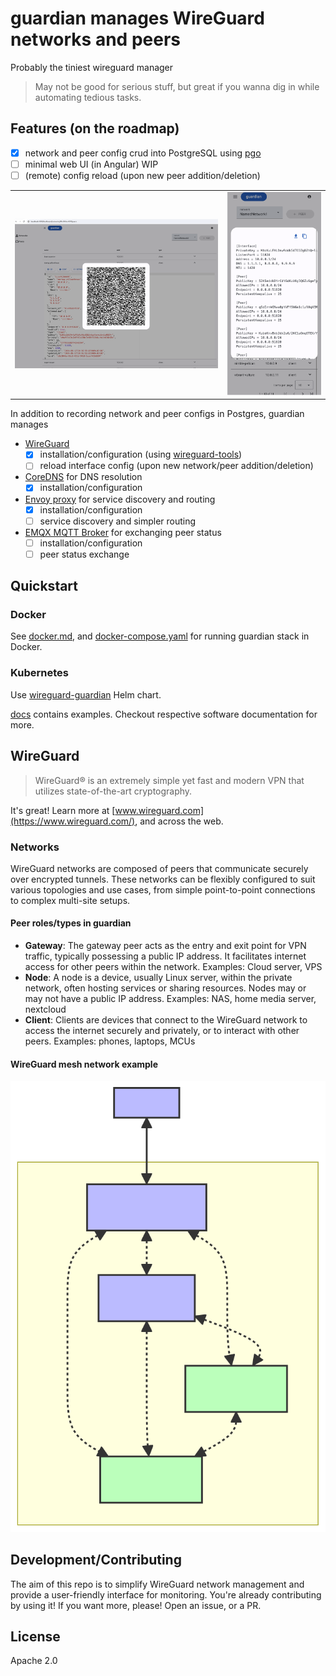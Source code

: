 # guardian manages WireGuard networks and peers

Probably the tiniest wireguard manager

> May not be good for serious stuff, but great if you wanna dig in while automating tedious tasks.

## Features (on the roadmap)
- [x] network and peer config crud into PostgreSQL using [pgo](https://github.com/edgeflare/pgo)
- [ ] minimal web UI (in Angular) WIP
- [ ] (remote) config reload (upon new peer addition/deletion)

|                                            |                                              |
|--------------------------------------------|----------------------------------------------|
| ![peer-qr](./docs/img/peer-qr.png) | ![peer-conf-on-mobile](./docs/img/peer-conf-on-mobile.png)   |

In addition to recording network and peer configs in Postgres, guardian manages
- [WireGuard](https://www.wireguard.com/)
  - [x] installation/configuration (using [wireguard-tools](https://git.zx2c4.com/wireguard-tools/))
  - [ ] reload interface config (upon new network/peer addition/deletion)
- [CoreDNS](https://github.com/coredns/coredns) for DNS resolution
  - [x] installation/configuration
- [Envoy proxy](https://github.com/envoyproxy/envoy) for service discovery and routing
  - [x] installation/configuration
  - [ ] service discovery and simpler routing
- [EMQX MQTT Broker](https://github.com/emqx/emqx) for exchanging peer status
  - [ ] installation/configuration
  - [ ] peer status exchange

## Quickstart

### Docker
See [docker.md](./docs/docker.md), and [docker-compose.yaml](./docs/docker-compose.yaml) for running guardian stack in Docker.

### Kubernetes
Use [wireguard-guardian](https://github.com/edgeflare/helm-charts/tree/main/charts/wireguard-guardian) Helm chart.

[docs](./docs) contains examples. Checkout respective software documentation for more.

## WireGuard
> WireGuard® is an extremely simple yet fast and modern VPN that utilizes state-of-the-art cryptography.

It's great! Learn more at [www.wireguard.com](https://www.wireguard.com/), and across the web.

### Networks

WireGuard networks are composed of peers that communicate securely over encrypted tunnels. These networks can be flexibly configured to suit various topologies and use cases, from simple point-to-point connections to complex multi-site setups.

#### Peer roles/types in guardian

- **Gateway**: The gateway peer acts as the entry and exit point for VPN traffic, typically possessing a public IP address. It facilitates internet access for other peers within the network. Examples: Cloud server, VPS
- **Node**:  A node is a device, usually Linux server, within the private network, often hosting services or sharing resources. Nodes may or may not have a public IP address. Examples: NAS, home media server, nextcloud
- **Client**: Clients are devices that connect to the WireGuard network to access the internet securely and privately, or to interact with other peers. Examples: phones, laptops, MCUs

#### WireGuard mesh network example

![WireGuard Mesh Network](./docs/wg-mesh.svg)

## Development/Contributing

The aim of this repo is to simplify WireGuard network management and provide a user-friendly interface for monitoring. You're already contributing by using it! If you want more, please! Open an issue, or a PR.

## License
Apache 2.0
